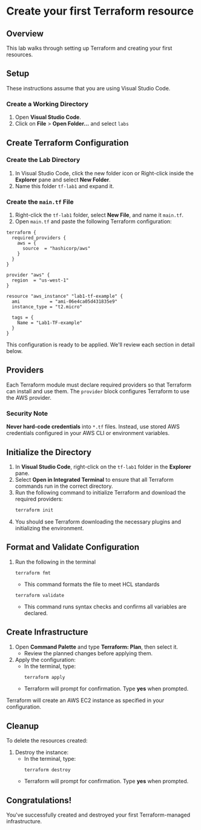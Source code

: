 # Create your first Terraform resource

## Overview

This lab walks through setting up Terraform and creating your first resources.

## Setup

These instructions assume that you are using Visual Studio Code.

### Create a Working Directory

1. Open **Visual Studio Code**.
2. Click on **File** > **Open Folder...** and select `labs`

## Create Terraform Configuration

### Create the Lab Directory

1. In Visual Studio Code, click the new folder icon or Right-click inside the **Explorer** pane and select **New Folder**.
2. Name this folder `tf-lab1` and expand it.

### Create the `main.tf` File

1. Right-click the `tf-lab1` folder, select **New File**, and name it `main.tf`.
2. Open `main.tf` and paste the following Terraform configuration:

```hcl
terraform {
  required_providers {
    aws = {
      source  = "hashicorp/aws"
    }
  }
}

provider "aws" {
  region  = "us-west-1"
}

resource "aws_instance" "lab1-tf-example" {
  ami           = "ami-06e4ca05d431835e9"
  instance_type = "t2.micro"

  tags = {
    Name = "Lab1-TF-example"
  }
}
```

This configuration is ready to be applied. We'll review each section in detail below.

## Providers

Each Terraform module must declare required providers so that Terraform can install and use them. The `provider` block configures Terraform to use the AWS provider.

### Security Note

**Never hard-code credentials** into `*.tf` files. Instead, use stored AWS credentials configured in your AWS CLI or environment variables.

## Initialize the Directory

1. In **Visual Studio Code**, right-click on the `tf-lab1` folder in the **Explorer** pane.
2. Select **Open in Integrated Terminal** to ensure that all Terraform commands run in the correct directory.
3. Run the following command to initialize Terraform and download the required providers:
   ```sh
   terraform init
   ```
4. You should see Terraform downloading the necessary plugins and initializing the environment.

## Format and Validate Configuration

1. Run the following in the terminal 
   ```hcl
   terraform fmt
   ```

   * This command formats the file to meet HCL standards

   ```hcl
   terraform validate
   ```

   * This command runs syntax checks and confirms all variables are declared.

## Create Infrastructure

1. Open **Command Palette** and type **Terraform: Plan**, then select it.
   - Review the planned changes before applying them.
2. Apply the configuration:
   - In the terminal, type:
     ```sh
     terraform apply
     ```
   - Terraform will prompt for confirmation. Type **yes** when prompted.

Terraform will create an AWS EC2 instance as specified in your configuration.

## Cleanup

To delete the resources created:

1. Destroy the instance:
   - In the terminal, type:
     ```
     terraform destroy
     ```
   - Terraform will prompt for confirmation. Type **yes** when prompted.

## Congratulations!

You've successfully created and destroyed your first Terraform-managed infrastructure.

